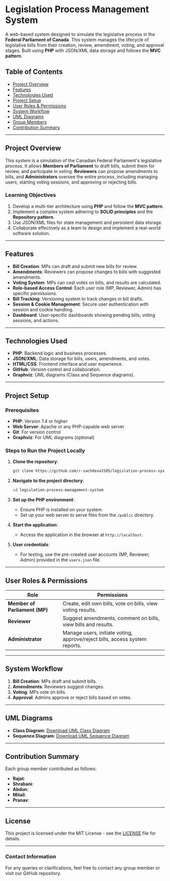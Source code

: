 # Legislation Process Management System

A web-based system designed to simulate the legislative process in the **Federal Parliament of Canada**. This system manages the lifecycle of legislative bills from their creation, review, amendment, voting, and approval stages. Built using **PHP** with JSON/XML data storage and follows the **MVC pattern**.

## Table of Contents

- [Project Overview](#project-overview)
- [Features](#features)
- [Technologies Used](#technologies-used)
- [Project Setup](#project-setup)
- [User Roles & Permissions](#user-roles--permissions)
- [System Workflow](#system-workflow)
- [UML Diagrams](#uml-diagrams)
- [Group Members](#group-members)
- [Contribution Summary](#contribution-summary)

---

## Project Overview

This system is a simulation of the Canadian Federal Parliament's legislative process. It allows **Members of Parliament** to draft bills, submit them for review, and participate in voting. **Reviewers** can propose amendments to bills, and **Administrators** oversee the entire process, including managing users, starting voting sessions, and approving or rejecting bills.

### Learning Objectives

1. Develop a multi-tier architecture using **PHP** and follow the **MVC pattern**.
2. Implement a complex system adhering to **SOLID principles** and the **Repository pattern**.
3. Use JSON/XML files for state management and persistent data storage.
4. Collaborate effectively as a team to design and implement a real-world software solution.

---

## Features

- **Bill Creation**: MPs can draft and submit new bills for review.
- **Amendments**: Reviewers can propose changes to bills with suggested amendments.
- **Voting System**: MPs can cast votes on bills, and results are calculated.
- **Role-based Access Control**: Each user role (MP, Reviewer, Admin) has specific permissions.
- **Bill Tracking**: Versioning system to track changes in bill drafts.
- **Session & Cookie Management**: Secure user authentication with session and cookie handling.
- **Dashboard**: User-specific dashboards showing pending bills, voting sessions, and actions.

---

## Technologies Used

- **PHP**: Backend logic and business processes.
- **JSON/XML**: Data storage for bills, users, amendments, and votes.
- **HTML/CSS**: Frontend interface and user experience.
- **GitHub**: Version control and collaboration.
- **Graphviz**: UML diagrams (Class and Sequence diagrams).

---

## Project Setup

### Prerequisites

- **PHP**: Version 7.4 or higher
- **Web Server**: Apache or any PHP-capable web server
- **Git**: For version control
- **Graphviz**: For UML diagrams (optional)

### Steps to Run the Project Locally

1. **Clone the repository**:
   ```bash
   git clone https://github.com/r-sachdeva3105/legislation-process-system.git
   ```
2. **Navigate to the project directory**:
   ```bash
   cd legislation-process-management-system
   ```
3. **Set up the PHP environment**:

   - Ensure PHP is installed on your system.
   - Set up your web server to serve files from the `/public` directory.

4. **Start the application**:

   - Access the application in the browser at `http://localhost`.

5. **User credentials**:
   - For testing, use the pre-created user accounts (MP, Reviewer, Admin) provided in the `users.json` file.

---

## User Roles & Permissions

| **Role**                      | **Permissions**                                                             |
| ----------------------------- | --------------------------------------------------------------------------- |
| **Member of Parliament (MP)** | Create, edit own bills, vote on bills, view voting results.                 |
| **Reviewer**                  | Suggest amendments, comment on bills, view bills and results.               |
| **Administrator**             | Manage users, initiate voting, approve/reject bills, access system reports. |

---

## System Workflow

1. **Bill Creation**: MPs draft and submit bills.
2. **Amendments**: Reviewers suggest changes.
3. **Voting**: MPs vote on bills.
4. **Approval**: Admins approve or reject bills based on votes.

---

## UML Diagrams

- **Class Diagram**: [Download UML Class Diagram](https://github.com/r-sachdeva3105/legislation-process-system/blob/main/docs/UMLClassDiagram.pdf)
- **Sequence Diagram**: [Download UML Sequence Diagram](https://github.com/r-sachdeva3105/legislation-process-system/blob/main/docs/UMLSequenceDiagram.pdf)

---

## Contribution Summary

Each group member contributed as follows:

- **Rajat**:
- **Shrabani**:
- **Abdun**:
- **Mitali**:
- **Pranav**:

---

## License

This project is licensed under the MIT License - see the [LICENSE](LICENSE) file for details.

---

### Contact Information

For any queries or clarifications, feel free to contact any group member or visit our GitHub repository.
